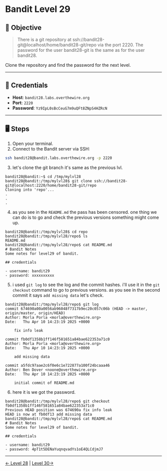 # Bandit Level 29

## 🧩 Objective

> There is a git repository at ssh://bandit28-git@localhost/home/bandit28-git/repo via the port 2220. The password for the user bandit28-git is the same as for the user bandit28.

Clone the repository and find the password for the next level.

---

## 🧪 Credentials

- **Host**: `bandit28.labs.overthewire.org`
- **Port**: `2220`
- **Password**: `Yz9IpL0sBcCeuG7m9uQFt8ZNpS4HZRcN`
---

## 🖥️ Steps

1. Open your terminal.
2. Connect to the Bandit server via SSH:

```bash
ssh bandit28@bandit.labs.overthewire.org -p 2220
```
3. let's clone the git branch it's same as the previous lvl.
```
bandit28@bandit:~$ cd /tmp/mylvl28
bandit28@bandit:/tmp/mylvl28$ git clone ssh://bandit28-git@localhost:2220/home/bandit28-git/repo
Cloning into 'repo'...
.
.
.
```
4. as you see in the `README.md` the pass has been censored. one thing we can do is to go and check the previous versions something might come up.
```
bandit28@bandit:/tmp/mylvl28$ cd repo
bandit28@bandit:/tmp/mylvl28/repo$ ls
README.md
bandit28@bandit:/tmp/mylvl28/repo$ cat README.md 
# Bandit Notes
Some notes for level29 of bandit.

## credentials

- username: bandit29
- password: xxxxxxxxxx
```
5. i used `git log` to see the log and the commit hashes. i'll use it in the `git checkout` command to go to previous versions. as you see in the second commit it says `add missing data` let's check.
```
bandit28@bandit:/tmp/mylvl28/repo$ git log
commit 674690a00a0056ab96048f7317b9ec20c057c06b (HEAD -> master, origin/master, origin/HEAD)
Author: Morla Porla <morla@overthewire.org>
Date:   Thu Apr 10 14:23:19 2025 +0000

    fix info leak

commit fb0df1358b1ff146f581651a84bae622353a71c0
Author: Morla Porla <morla@overthewire.org>
Date:   Thu Apr 10 14:23:19 2025 +0000

    add missing data

commit a5fdc97aae2c6f0e6c1e722877a100f24bcaaa46
Author: Ben Dover <noone@overthewire.org>
Date:   Thu Apr 10 14:23:19 2025 +0000

    initial commit of README.md

```
6. here it is we got the password.
```
bandit28@bandit:/tmp/mylvl28/repo$ git checkout fb0df1358b1ff146f581651a84bae622353a71c0
Previous HEAD position was 674690a fix info leak
HEAD is now at fb0df13 add missing data
bandit28@bandit:/tmp/mylvl28/repo$ cat README.md 
# Bandit Notes
Some notes for level29 of bandit.

## credentials

- username: bandit29
- password: 4pT1t5DENaYuqnqvadYs1oE4QLCdjmJ7
```
---
[← Level 28](./leve28.md) | [Level 30→](./level30.md)
